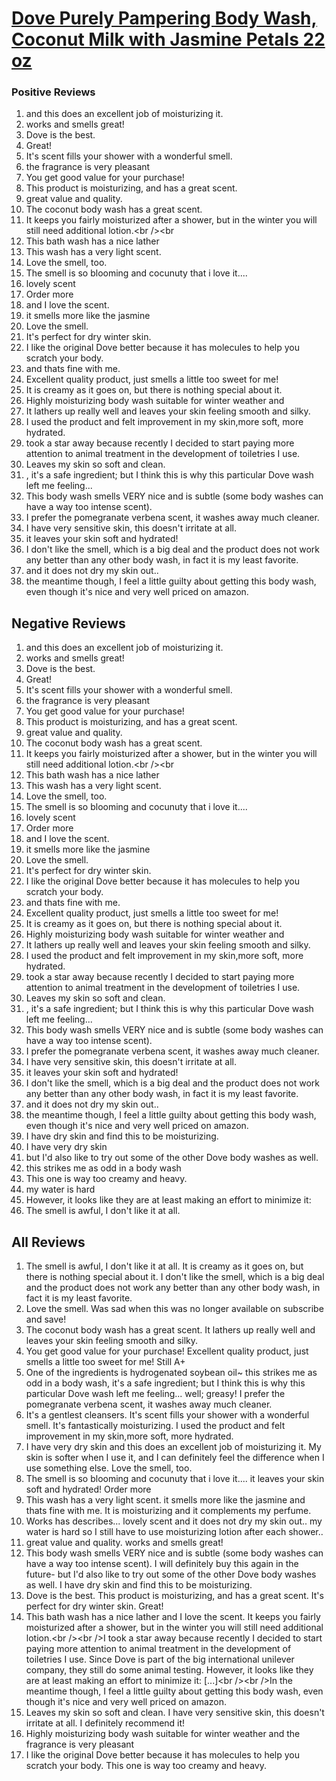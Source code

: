 # [Dove Purely Pampering Body Wash, Coconut Milk with Jasmine Petals 22 oz](https://products.checkmycream.com/products/Dove-Purely-Pampering-Body-Wash-Coconut-Milk-with-Jasmine-Petals-22-oz.html)

### Positive Reviews

<ol>
      <li>and this does an excellent job of moisturizing it.  </li>
      <li>works and smells great!</li>
      <li>Dove is the best.</li>
      <li>Great!</li>
      <li>It&#x27;s  scent fills your shower  with a wonderful smell.  </li>
      <li>the fragrance is very pleasant</li>
      <li>You get good value for your purchase!</li>
      <li>This product is moisturizing, and has a great scent.</li>
      <li>great value and quality.</li>
      <li>The coconut body wash has a great scent.</li>
      <li>It keeps you fairly moisturized after a shower, but in the winter you will still need additional lotion.&lt;br /&gt;&lt;br</li>
      <li>This bath wash has a nice lather</li>
      <li>This wash has a very light scent.</li>
      <li>Love the smell, too.</li>
      <li>The smell is so blooming and cocunuty that i love it....</li>
      <li>lovely scent</li>
      <li>Order more</li>
      <li>and I love the scent.  </li>
      <li>it smells more like the jasmine</li>
      <li>Love the smell.</li>
      <li>It&#x27;s perfect for dry winter skin.</li>
      <li>I like the original Dove better because it has molecules to help you scratch your body.</li>
      <li>and thats fine with me.</li>
      <li>Excellent quality product, just smells a little too sweet for me!</li>
      <li>It is creamy as it goes on, but there is nothing special about it.  </li>
      <li>Highly moisturizing body wash suitable for winter weather and</li>
      <li>It lathers up really well and leaves your skin feeling smooth and silky.</li>
      <li>I used the product and felt improvement in my skin,more soft, more hydrated.</li>
      <li>took a star away because recently I decided to start paying more attention to animal treatment in the development of toiletries I use.  </li>
      <li>Leaves my skin so soft and clean.</li>
      <li>, it&#x27;s a safe ingredient; but I think this is why this particular Dove wash left me feeling...</li>
      <li>This body wash smells VERY nice and is subtle (some body washes can have a way too intense scent).</li>
      <li>I prefer the pomegranate verbena scent, it washes away much cleaner.</li>
      <li>I have very sensitive skin, this doesn&#x27;t irritate at all.</li>
      <li>it leaves your skin soft and hydrated!</li>
      <li>I don&#x27;t like the smell, which is a big deal and the product does not work any better than any other body wash, in fact it is my least favorite.</li>
      <li>and it does not dry my skin out..</li>
      <li>the meantime though, I feel a little guilty about getting this body wash, even though it&#x27;s nice and very well priced on amazon.</li>
</ol>


<h2>Negative Reviews</h2>
<ol>
<li> and this does an excellent job of moisturizing it.  </li>
<li> works and smells great!</li>
<li> Dove is the best.</li>
<li> Great!</li>
<li> It&#x27;s  scent fills your shower  with a wonderful smell.  </li>
<li> the fragrance is very pleasant</li>
<li> You get good value for your purchase!</li>
<li> This product is moisturizing, and has a great scent.</li>
<li> great value and quality.</li>
<li> The coconut body wash has a great scent.</li>
<li> It keeps you fairly moisturized after a shower, but in the winter you will still need additional lotion.&lt;br /&gt;&lt;br</li>
<li> This bath wash has a nice lather</li>
<li> This wash has a very light scent.</li>
<li> Love the smell, too.</li>
<li> The smell is so blooming and cocunuty that i love it....</li>
<li> lovely scent</li>
<li> Order more</li>
<li> and I love the scent.  </li>
<li> it smells more like the jasmine</li>
<li> Love the smell.</li>
<li> It&#x27;s perfect for dry winter skin.</li>
<li> I like the original Dove better because it has molecules to help you scratch your body.</li>
<li> and thats fine with me.</li>
<li> Excellent quality product, just smells a little too sweet for me!</li>
<li> It is creamy as it goes on, but there is nothing special about it.  </li>
<li> Highly moisturizing body wash suitable for winter weather and</li>
<li> It lathers up really well and leaves your skin feeling smooth and silky.</li>
<li> I used the product and felt improvement in my skin,more soft, more hydrated.</li>
<li> took a star away because recently I decided to start paying more attention to animal treatment in the development of toiletries I use.  </li>
<li> Leaves my skin so soft and clean.</li>
<li> , it&#x27;s a safe ingredient; but I think this is why this particular Dove wash left me feeling...</li>
<li> This body wash smells VERY nice and is subtle (some body washes can have a way too intense scent).</li>
<li> I prefer the pomegranate verbena scent, it washes away much cleaner.</li>
<li> I have very sensitive skin, this doesn&#x27;t irritate at all.</li>
<li> it leaves your skin soft and hydrated!</li>
<li> I don&#x27;t like the smell, which is a big deal and the product does not work any better than any other body wash, in fact it is my least favorite.</li>
<li> and it does not dry my skin out..</li>
<li> the meantime though, I feel a little guilty about getting this body wash, even though it&#x27;s nice and very well priced on amazon.</li>
<li> I have dry skin and find this to be moisturizing.</li>
<li> I have very dry skin</li>
<li> but I&#x27;d also like to try out some of the other Dove body washes as well.</li>
<li> this strikes me as odd in a body wash</li>
<li> This one is way too creamy and heavy.</li>
<li> my water is hard</li>
<li> However, it looks like they are at least making an effort to minimize it:</li>
<li> The smell is awful, I don&#x27;t like it at all.  </li>
</ol>

<h2>All Reviews</h2>

<ol>
    <li> The smell is awful, I don&#x27;t like it at all.  It is creamy as it goes on, but there is nothing special about it.  I don&#x27;t like the smell, which is a big deal and the product does not work any better than any other body wash, in fact it is my least favorite.</li>
    <li> Love the smell. Was sad when this was no longer available on subscribe and save!</li>
    <li> The coconut body wash has a great scent. It lathers up really well and leaves your skin feeling smooth and silky.</li>
    <li> You get good value for your purchase! Excellent quality product, just smells a little too sweet for me! Still A+</li>
    <li> One of the ingredients is hydrogenated soybean oil~ this strikes me as odd in a body wash, it&#x27;s a safe ingredient; but I think this is why this particular Dove wash left me feeling... well; greasy! I prefer the pomegranate verbena scent, it washes away much cleaner.</li>
    <li> It&#x27;s a gentlest cleansers. It&#x27;s  scent fills your shower  with a wonderful smell.  It&#x27;s fantastically moisturizing.  I used the product and felt improvement in my skin,more soft, more hydrated.</li>
    <li> I have very dry skin and this does an excellent job of moisturizing it.  My skin is softer when I use it, and I can definitely feel the difference when I use something else.  Love the smell, too.</li>
    <li> The smell is so blooming and cocunuty that i love it.... it leaves your skin soft and hydrated! Order more</li>
    <li> This wash has a very light scent. it smells more like the jasmine and thats fine with me. It is moisturizing and it complements my perfume.</li>
    <li> Works has describes... lovely scent and it does not dry my skin out.. my water is hard so I still have to use moisturizing lotion after each shower..</li>
    <li> great value and quality. works and smells great!</li>
    <li> This body wash smells VERY nice and is subtle (some body washes can have a way too intense scent). I will definitely buy this again in the future- but I&#x27;d also like to try out some of the other Dove body washes as well. I have dry skin and find this to be moisturizing.</li>
    <li> Dove is the best. This product is moisturizing, and has a great scent. It&#x27;s perfect for dry winter skin. Great!</li>
    <li> This bath wash has a nice lather and I love the scent.  It keeps you fairly moisturized after a shower, but in the winter you will still need additional lotion.&lt;br /&gt;&lt;br /&gt;I took a star away because recently I decided to start paying more attention to animal treatment in the development of toiletries I use.  Since Dove is part of the big international unilever company, they still do some animal testing.  However, it looks like they are at least making an effort to minimize it: [...]&lt;br /&gt;&lt;br /&gt;In the meantime though, I feel a little guilty about getting this body wash, even though it&#x27;s nice and very well priced on amazon.</li>
    <li> Leaves my skin so soft and clean. I have very sensitive skin, this doesn&#x27;t irritate at all. I definitely recommend it!</li>
    <li> Highly moisturizing body wash suitable for winter weather and the fragrance is very pleasant</li>
    <li> I like the original Dove better because it has molecules to help you scratch your body. This one is way too creamy and heavy.</li>
</ol>




